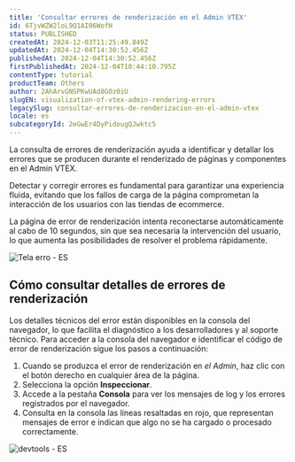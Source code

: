```yaml
---
title: 'Consultar errores de renderización en el Admin VTEX'
id: 6TjvWZW2loL9Q1AI06WofH
status: PUBLISHED
createdAt: 2024-12-03T11:25:49.849Z
updatedAt: 2024-12-04T14:30:52.456Z
publishedAt: 2024-12-04T14:30:52.456Z
firstPublishedAt: 2024-12-04T10:44:10.795Z
contentType: tutorial
productTeam: Others
author: 2AhArvGNSPKwUAd8GOz0iU
slugEN: visualization-of-vtex-admin-rendering-errors
legacySlug: consultar-errores-de-renderizacion-en-el-admin-vtex
locale: es
subcategoryId: 2eGwEr4DyPidougQJwktc5
---
```


La consulta de errores de renderización ayuda a identificar y detallar los errores que se producen durante el renderizado de páginas y componentes en el Admin VTEX.

Detectar y corregir errores es fundamental para garantizar una experiencia fluida, evitando que los fallos de carga de la página comprometan la interacción de los usuarios con las tiendas de ecommerce.

La página de error de renderización intenta reconectarse automáticamente al cabo de 10 segundos, sin que sea necesaria la intervención del usuario, lo que aumenta las posibilidades de resolver el problema rápidamente.

![Tela erro - ES](https://cdn.statically.io/gh/vtexdocs/help-center-content/refs/heads/main/docs/es/tutorials/operativo/admin-vtex/consultar-errores-de-renderizacion-en-el-admin-vtex_1.png)

## Cómo consultar detalles de errores de renderización

Los detalles técnicos del error están disponibles en la consola del navegador, lo que facilita el diagnóstico a los desarrolladores y al soporte técnico. Para acceder a la consola del navegador e identificar el código de error de renderización sigue los pasos a continuación:

1. Cuando se produzca el error de renderización en *el Admin*, haz clic con el botón derecho en cualquier área de la página.
2. Selecciona la opción **Inspeccionar**.
3. Accede a la pestaña **Consola** para ver los mensajes de log y los errores registrados por el navegador.
4. Consulta en la consola las líneas resaltadas en rojo, que representan mensajes de error e indican que algo no se ha cargado o procesado correctamente.

![devtools - ES](https://cdn.statically.io/gh/vtexdocs/help-center-content/refs/heads/main/docs/es/tutorials/operativo/admin-vtex/consultar-errores-de-renderizacion-en-el-admin-vtex_2.gif)
